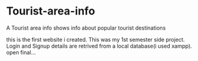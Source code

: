 # Tourist-area-info
A Tourist area info shows info about popular tourist destinations

this is the first website i created.
This was my 1st semester side project.
Login and Signup details are retrived from a local database(i used xampp).
open final...
